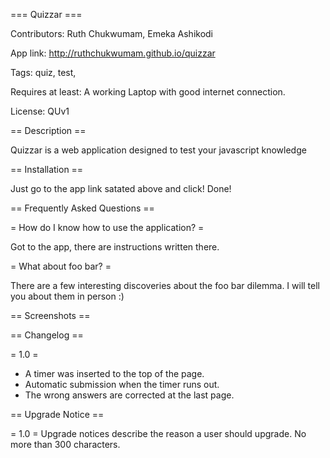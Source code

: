 === Quizzar ===

Contributors: Ruth Chukwumam, Emeka Ashikodi

App link: http://ruthchukwumam.github.io/quizzar

Tags: quiz, test,

Requires at least: A working Laptop with good internet connection.

License: QUv1


== Description ==

Quizzar is a  web application designed to test your javascript knowledge

== Installation ==

Just go to the app link satated above and click!
Done!


== Frequently Asked Questions ==

= How do I know how to use the application? =

Got to the app, there are instructions written there.

= What about foo bar? =

There are a few interesting discoveries about the foo bar dilemma.
I will tell you about them in person :)


== Screenshots ==


== Changelog ==

= 1.0 =
* A timer was inserted to the top of the page.
* Automatic submission when the timer runs out.
* The wrong answers are corrected at the last page.

== Upgrade Notice ==

= 1.0 =
Upgrade notices describe the reason a user should upgrade.  No more than 300 characters.


